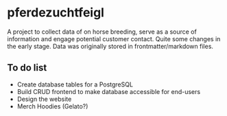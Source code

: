 # pferdezuchtfeigl
A project to collect data of on horse breeding, serve as a source of information and engage potential customer contact. Quite some changes in the early stage. Data was originally stored in frontmatter/markdown files.

## To do list
+ Create database tables for a PostgreSQL
+ Build CRUD frontend to make database accessible for end-users
+ Design the website 
+ Merch Hoodies (Gelato?)

